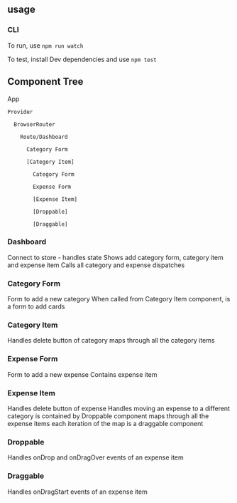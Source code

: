 ## usage 

### CLI

To run, use `npm run watch`

To test, install Dev dependencies and use `npm test`

## Component Tree

  
  App

    Provider

      BrowserRouter

        Route/Dashboard

          Category Form

          [Category Item]

            Category Form

            Expense Form

            [Expense Item]

            [Droppable]

            [Draggable]
            

### Dashboard  
  Connect to store - handles state
  Shows add category form, category item and expense item
  Calls all category and expense dispatches

### Category Form
  Form to add a new category
  When called from Category Item component, is a form to add cards

### Category Item
  Handles delete button of category
  maps through all the category items

### Expense Form
  Form to add a new expense
  Contains expense item

### Expense Item
  Handles delete button of expense
  Handles moving an expense to a different category
  is contained by Droppable component
  maps through all the expense items
  each iteration of the map is a draggable component

### Droppable
  Handles onDrop and onDragOver events of an expense item

### Draggable
  
  Handles onDragStart events of an expense item


